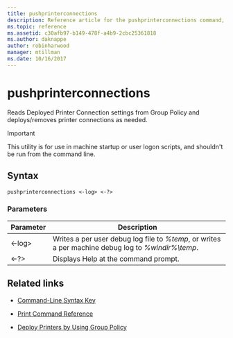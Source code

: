 ```yaml
---
title: pushprinterconnections
description: Reference article for the pushprinterconnections command, which reads Deployed Printer Connection settings from Group Policy and deploys/removes printer connections as needed.
ms.topic: reference
ms.assetid: c30afb97-b149-478f-a4b9-2cbc25361818
ms.author: daknappe
author: robinharwood
manager: mtillman
ms.date: 10/16/2017
---
```


# pushprinterconnections

Reads Deployed Printer Connection settings from Group Policy and deploys/removes printer connections as needed.

> [!IMPORTANT]
> This utility is for use in machine startup or user logon scripts, and shouldn't be run from the command line.

## Syntax

```
pushprinterconnections <-log> <-?>
```

### Parameters

| Parameter | Description |
|--|--|
| <-log> | Writes a per user debug log file to *%temp*, or writes a per machine debug log to *%windir%\temp*. |
| <-?> | Displays Help at the command prompt. |

## Related links

- [Command-Line Syntax Key](command-line-syntax-key.md)

- [Print Command Reference](print-command-reference.md)

- [Deploy Printers by Using Group Policy](/previous-versions/windows/it-pro/windows-server-2003/cc722179(v=ws.10))
